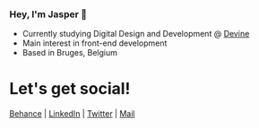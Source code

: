 ### Hey, I'm Jasper 👋

- Currently studying Digital Design and Development @ [Devine]
- Main interest in front-end development
- Based in Bruges, Belgium

# Let's get social!

[Behance] | [LinkedIn] | [Twitter] | [Mail]


[Behance]: https://www.behance.net/jaspervermeul/projects
[LinkedIn]: https://www.linkedin.com/in/jasper-vermeulen-739b88180/
[Twitter]: https://twitter.com/Jaspervermm
[Mail]: mailto:jaspervermeulen@icloud.com
[Devine]: https://www.devine.be